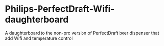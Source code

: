 # Philips-PerfectDraft-Wifi-daughterboard
A daughterboard to the non-pro version of PerfectDraft beer dispenser that add Wifi and temperature control
